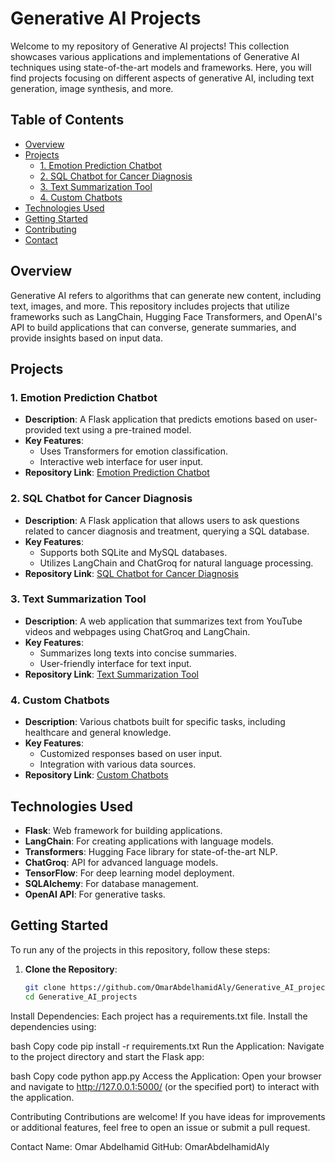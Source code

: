 # Generative AI Projects

Welcome to my repository of Generative AI projects! This collection showcases various applications and implementations of Generative AI techniques using state-of-the-art models and frameworks. Here, you will find projects focusing on different aspects of generative AI, including text generation, image synthesis, and more.

## Table of Contents
- [Overview](#overview)
- [Projects](#projects)
  - [1. Emotion Prediction Chatbot](#1-emotion-prediction-chatbot)
  - [2. SQL Chatbot for Cancer Diagnosis](#2-sql-chatbot-for-cancer-diagnosis)
  - [3. Text Summarization Tool](#3-text-summarization-tool)
  - [4. Custom Chatbots](#4-custom-chatbots)
- [Technologies Used](#technologies-used)
- [Getting Started](#getting-started)
- [Contributing](#contributing)
- [Contact](#contact)

## Overview
Generative AI refers to algorithms that can generate new content, including text, images, and more. This repository includes projects that utilize frameworks such as LangChain, Hugging Face Transformers, and OpenAI's API to build applications that can converse, generate summaries, and provide insights based on input data.

## Projects

### 1. Emotion Prediction Chatbot
- **Description**: A Flask application that predicts emotions based on user-provided text using a pre-trained model.
- **Key Features**:
  - Uses Transformers for emotion classification.
  - Interactive web interface for user input.
- **Repository Link**: [Emotion Prediction Chatbot](https://github.com/OmarAbdelhamidAly/Emotion-Prediction-Flask)

### 2. SQL Chatbot for Cancer Diagnosis
- **Description**: A Flask application that allows users to ask questions related to cancer diagnosis and treatment, querying a SQL database.
- **Key Features**:
  - Supports both SQLite and MySQL databases.
  - Utilizes LangChain and ChatGroq for natural language processing.
- **Repository Link**: [SQL Chatbot for Cancer Diagnosis](https://github.com/OmarAbdelhamidAly/Flask-SQL-Chatbot)

### 3. Text Summarization Tool
- **Description**: A web application that summarizes text from YouTube videos and webpages using ChatGroq and LangChain.
- **Key Features**:
  - Summarizes long texts into concise summaries.
  - User-friendly interface for text input.
- **Repository Link**: [Text Summarization Tool](https://github.com/OmarAbdelhamidAly/Summarization-Flask-App)

### 4. Custom Chatbots
- **Description**: Various chatbots built for specific tasks, including healthcare and general knowledge.
- **Key Features**:
  - Customized responses based on user input.
  - Integration with various data sources.
- **Repository Link**: [Custom Chatbots](https://github.com/OmarAbdelhamidAly/Custom-Chatbots)

## Technologies Used
- **Flask**: Web framework for building applications.
- **LangChain**: For creating applications with language models.
- **Transformers**: Hugging Face library for state-of-the-art NLP.
- **ChatGroq**: API for advanced language models.
- **TensorFlow**: For deep learning model deployment.
- **SQLAlchemy**: For database management.
- **OpenAI API**: For generative tasks.

## Getting Started
To run any of the projects in this repository, follow these steps:

1. **Clone the Repository**:
   ```bash
   git clone https://github.com/OmarAbdelhamidAly/Generative_AI_projects.git
   cd Generative_AI_projects
Install Dependencies: Each project has a requirements.txt file. Install the dependencies using:

bash
Copy code
pip install -r requirements.txt
Run the Application: Navigate to the project directory and start the Flask app:

bash
Copy code
python app.py
Access the Application: Open your browser and navigate to http://127.0.0.1:5000/ (or the specified port) to interact with the application.

Contributing
Contributions are welcome! If you have ideas for improvements or additional features, feel free to open an issue or submit a pull request.

Contact
Name: Omar Abdelhamid
GitHub: OmarAbdelhamidAly

 
